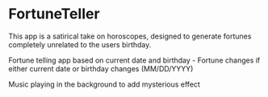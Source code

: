 # FortuneTeller
This app is a satirical take on horoscopes, designed to generate fortunes completely unrelated to the users birthday.

Fortune telling app based on current date and birthday - Fortune changes if either current date or birthday changes (MM/DD/YYYY)

Music playing in the background to add mysterious effect

